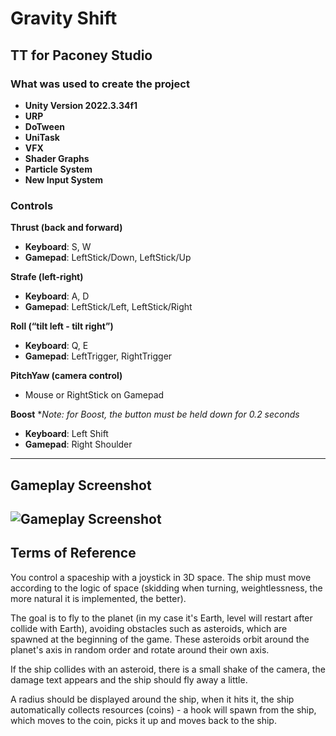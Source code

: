 # Gravity Shift

## TT for Paconey Studio

### What was used to create the project
- **Unity Version 2022.3.34f1**
- **URP**
- **DoTween**
- **UniTask**
- **VFX**
- **Shader Graphs**
- **Particle System**
- **New Input System**

### Controls

**Thrust (back and forward)**  
- **Keyboard**: S, W  
- **Gamepad**: LeftStick/Down, LeftStick/Up  

**Strafe (left-right)**  
- **Keyboard**: A, D  
- **Gamepad**: LeftStick/Left, LeftStick/Right  

**Roll (“tilt left - tilt right”)**  
- **Keyboard**: Q, E  
- **Gamepad**: LeftTrigger, RightTrigger  

**PitchYaw (camera control)**  
- Mouse or RightStick on Gamepad  

**Boost**
**Note: for Boost, the button must be held down for 0.2 seconds*
- **Keyboard**: Left Shift  
- **Gamepad**: Right Shoulder  
---
## Gameplay Screenshot
![Gameplay Screenshot](https://i.ibb.co/mzGLxLr/Gameplay-Screenshot.png)
---

## Terms of Reference

You control a spaceship with a joystick in 3D space. The ship must move according to the logic of space (skidding when turning, weightlessness, the more natural it is implemented, the better). 

The goal is to fly to the planet (in my case it's Earth, level will restart after collide with Earth), avoiding obstacles such as asteroids, which are spawned at the beginning of the game. These asteroids orbit around the planet's axis in random order and rotate around their own axis. 

If the ship collides with an asteroid, there is a small shake of the camera, the damage text appears and the ship should fly away a little.

A radius should be displayed around the ship, when it hits it, the ship automatically collects resources (coins) - a hook will spawn from the ship, which moves to the coin, picks it up and moves back to the ship.
